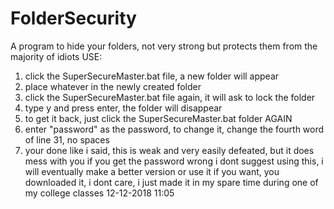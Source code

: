 # FolderSecurity
A program to hide your folders, not very strong but protects them from the majority of idiots
USE:
1. click the SuperSecureMaster.bat file, a new folder will appear
2. place whatever in the newly created folder
3. click the SuperSecureMaster.bat file again, it will ask to lock the folder
4. type y and press enter, the folder will disappear
5. to get it back, just click the SuperSecureMaster.bat folder AGAIN
6. enter "password" as the password, to change it, change the fourth word of line 31, no spaces
7. your done
like i said, this is weak and very easily defeated, but it does mess with you if you get the password wrong
i dont suggest using this, i will eventually make a better version
or use it if you want, you downloaded it, i dont care, i just made it in my spare time during one of my college classes
12-12-2018 11:05
